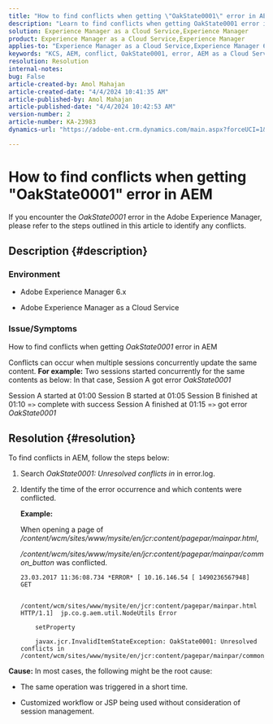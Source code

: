 ```yaml
---
title: "How to find conflicts when getting \"OakState0001\" error in AEM"
description: "Learn to find conflicts when getting OakState0001 error in Adobe Experience Manager."
solution: Experience Manager as a Cloud Service,Experience Manager
product: Experience Manager as a Cloud Service,Experience Manager
applies-to: "Experience Manager as a Cloud Service,Experience Manager 6.5"
keywords: "KCS, AEM, conflict, OakState0001, error, AEM as a Cloud Service"
resolution: Resolution
internal-notes: 
bug: False
article-created-by: Amol Mahajan
article-created-date: "4/4/2024 10:41:35 AM"
article-published-by: Amol Mahajan
article-published-date: "4/4/2024 10:42:53 AM"
version-number: 2
article-number: KA-23983
dynamics-url: "https://adobe-ent.crm.dynamics.com/main.aspx?forceUCI=1&pagetype=entityrecord&etn=knowledgearticle&id=4af493e6-6ff2-ee11-904c-6045bd006268"

---
```

# How to find conflicts when getting "OakState0001" error in AEM


If you encounter the *OakState0001* error in the Adobe Experience Manager, please refer to the steps outlined in this article to identify any conflicts.

## Description {#description}


### <b>Environment</b>

- Adobe Experience Manager 6.x


- Adobe Experience Manager as a Cloud Service




### <b>Issue/Symptoms</b>

How to find conflicts when getting *OakState0001* error in AEM

Conflicts can occur when multiple sessions concurrently update the same content.
<b>For example:</b>
Two sessions started concurrently for the same contents as below:
 In that case, Session A got error *OakState0001*

Session A started at 01:00
 Session B started at 01:05
 Session B finished at 01:10 =`>`  complete with success
 Session A finished at 01:15 =`>`  got error *OakState0001*


## Resolution {#resolution}


To find conflicts in AEM, follow the steps below:

1. Search *OakState0001: Unresolved conflicts in* in error.log.


2. Identify the time of the error occurrence and which contents were conflicted.

    <b>Example:</b>

    

    When opening a page of */content/wcm/sites/www/mysite/en/jcr:content/pagepar/mainpar.html*,

    

    */content/wcm/sites/www/mysite/en/jcr:content/pagepar/mainpar/common_button* was conflicted.


    ```
    23.03.2017 11:36:08.734 *ERROR* [ 10.16.146.54 [ 1490236567948]  GET
    
        /content/wcm/sites/www/mysite/en/jcr:content/pagepar/mainpar.html HTTP/1.1]  jp.co.g.aem.util.NodeUtils Error
    
        setProperty
    
        javax.jcr.InvalidItemStateException: OakState0001: Unresolved conflicts in /content/wcm/sites/www/mysite/en/jcr:content/pagepar/mainpar/common_button
    ```



<b>Cause:</b>
In most cases, the following might be the root cause:

- The same operation was triggered in a short time.


- Customized workflow or JSP being used without consideration of session management.

